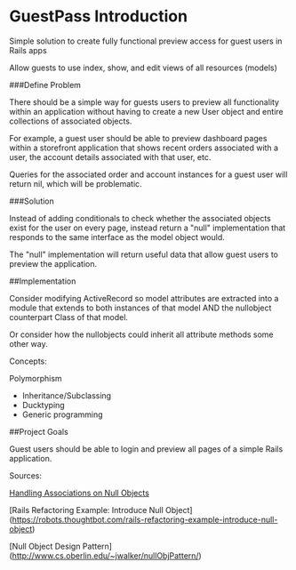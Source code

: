 
# GuestPass Introduction

Simple solution to create fully functional preview access for guest users in Rails apps

Allow guests to use index, show, and edit views of all resources (models)

###Define Problem

There should be a simple way for guests users to preview all functionality within an application without having to create a new User object and entire collections of associated objects.

For example, a guest user should be able to preview dashboard pages within a storefront application that shows recent orders associated with a user, the account details associated with that user, etc.

Queries for the associated order and account instances for a guest user will return nil, which will be problematic.

###Solution

Instead of adding conditionals to check whether the associated objects exist for the user on every page, instead return a "null" implementation that responds to the same interface as the model object would.

The "null" implementation will return useful data that allow guest users to preview the application.


##Implementation


Consider modifying ActiveRecord so model attributes are extracted into a module that extends to both instances of that model AND the nullobject counterpart Class of that model.

Or consider how the nullobjects could inherit all attribute methods some other way.

Concepts: 

Polymorphism
- Inheritance/Subclassing
- Ducktyping
- Generic programming


##Project Goals

Guest users should be able to login and preview all pages of a simple Rails application.


Sources:

[Handling Associations on Null Objects](https://robots.thoughtbot.com/handling-associations-on-null-objects)

[Rails Refactoring Example: Introduce Null Object] (https://robots.thoughtbot.com/rails-refactoring-example-introduce-null-object)

[Null Object Design Pattern] (http://www.cs.oberlin.edu/~jwalker/nullObjPattern/)

